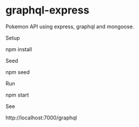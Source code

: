 # graphql-express
Pokemon API using express, graphql and mongoose.

Setup

npm install

Seed

npm seed

Run

npm start

See

http://localhost:7000/graphql